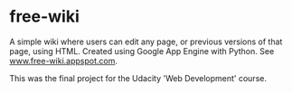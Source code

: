 # free-wiki
A simple wiki where users can edit any page, or previous versions of that page, using HTML. Created using Google App Engine with Python. See www.free-wiki.appspot.com.

This was the final project for the Udacity 'Web Development' course.
